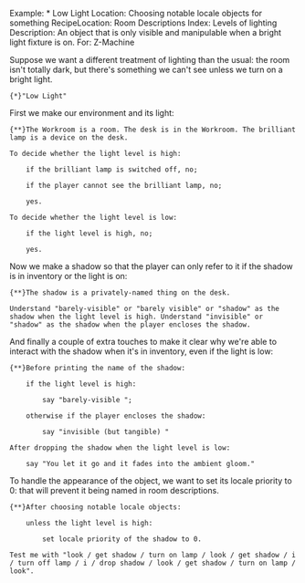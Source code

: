 Example: * Low Light
Location: Choosing notable locale objects for something
RecipeLocation: Room Descriptions
Index: Levels of lighting
Description: An object that is only visible and manipulable when a bright light fixture is on.
For: Z-Machine

  
Suppose we want a different treatment of lighting than the usual: the room isn't totally dark, but there's something we can't see unless we turn on a bright light.

  

``` inform7
{*}"Low Light"
```

  
First we make our environment and its light:

  

``` inform7
{**}The Workroom is a room. The desk is in the Workroom. The brilliant lamp is a device on the desk.

To decide whether the light level is high:

	if the brilliant lamp is switched off, no;

	if the player cannot see the brilliant lamp, no;

	yes.

To decide whether the light level is low:

	if the light level is high, no;

	yes.
```

  
Now we make a shadow so that the player can only refer to it if the shadow is in inventory or the light is on:

  

``` inform7
{**}The shadow is a privately-named thing on the desk.

Understand "barely-visible" or "barely visible" or "shadow" as the shadow when the light level is high. Understand "invisible" or "shadow" as the shadow when the player encloses the shadow.
```

  
And finally a couple of extra touches to make it clear why we're able to interact with the shadow when it's in inventory, even if the light is low:

  

``` inform7
{**}Before printing the name of the shadow:

	if the light level is high:

		say "barely-visible ";

	otherwise if the player encloses the shadow:

		say "invisible (but tangible) "

After dropping the shadow when the light level is low:

	say "You let it go and it fades into the ambient gloom."
```

  
To handle the appearance of the object, we want to set its locale priority to 0: that will prevent it being named in room descriptions.

  

``` inform7
{**}After choosing notable locale objects:

	unless the light level is high:

		set locale priority of the shadow to 0.

Test me with "look / get shadow / turn on lamp / look / get shadow / i / turn off lamp / i / drop shadow / look / get shadow / turn on lamp / look".
```


